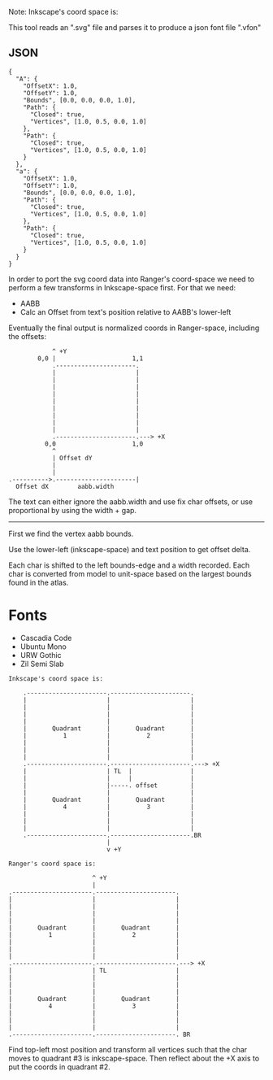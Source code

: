Note: Inkscape's coord space is:

This tool reads an ".svg" file and parses it to produce a json font file ".vfon"

## JSON

```
{
  "A": {
    "OffsetX": 1.0,
    "OffsetY": 1.0,
    "Bounds", [0.0, 0.0, 0.0, 1.0],
    "Path": {
      "Closed": true,
      "Vertices", [1.0, 0.5, 0.0, 1.0]
    },
    "Path": {
      "Closed": true,
      "Vertices", [1.0, 0.5, 0.0, 1.0]
    }
  },
  "a": {
    "OffsetX": 1.0,
    "OffsetY": 1.0,
    "Bounds", [0.0, 0.0, 0.0, 1.0],
    "Path": {
      "Closed": true,
      "Vertices", [1.0, 0.5, 0.0, 1.0]
    },
    "Path": {
      "Closed": true,
      "Vertices", [1.0, 0.5, 0.0, 1.0]
    }
  }
}
```

In order to port the svg coord data into Ranger's coord-space we need to perform a few transforms in Inkscape-space first. For that we need:
* AABB
* Calc an Offset from text's position relative to AABB's lower-left

Eventually the final output is normalized coords in Ranger-space, including the offsets:

```
            ^ +Y
        0,0 |                     1,1
            .----------------------.
            |                      |
            |                      |
            |                      |
            |                      |
            |                      |
            |                      |
            |                      |
            |                      |
            |                      |
            .----------------------.---> +X
          0,0                     1,0
            ^
            | Offset dY
            |
            |
.---------->.----------------------|
  Offset dX        aabb.width

```

The text can either ignore the aabb.width and use fix char offsets, or use proportional by using the width + gap.

----
First we find the vertex aabb bounds.

Use the lower-left (inkscape-space) and text position to get offset delta.

Each char is shifted to the left bounds-edge and a width recorded.
Each char is converted from model to unit-space based on the largest
bounds found in the atlas.

# Fonts
* Cascadia Code
* Ubuntu Mono
* URW Gothic
* Zil Semi Slab



```
Inkscape's coord space is:

    .----------------------.----------------------.
    |                      |                      |
    |                      |                      |
    |                      |                      |
    |                      |                      |
    |       Quadrant       |       Quadrant       |
    |          1           |          2           |
    |                      |                      |
    |                      |                      |
    |                      |                      |
    .----------------------.----------------------.---> +X
    |                      | TL  |                |
    |                      |     |                |
    |                      |-----. offset         |
    |                      |                      |
    |       Quadrant       |       Quadrant       |
    |          4           |          3           |
    |                      |                      |
    |                      |                      |
    |                      |                      |
    .----------------------.----------------------.BR
                           |
                           v +Y

Ranger's coord space is:

                       ^ +Y
                       |
.----------------------.----------------------.
|                      |                      |
|                      |                      |
|                      |                      |
|                      |                      |
|       Quadrant       |       Quadrant       |
|          1           |          2           |
|                      |                      |
|                      |                      |
|                      |                      |
.----------------------.----------------------.---> +X
|                      | TL                   |
|                      |                      |
|                      |                      |
|                      |                      |
|       Quadrant       |       Quadrant       |
|          4           |          3           |
|                      |                      |
|                      |                      |
|                      |                      |
.----------------------.----------------------. BR
```

Find top-left most position and transform all vertices such that
the char moves to quadrant #3 is inkscape-space.
Then reflect about the +X axis to put the coords in quadrant #2.
